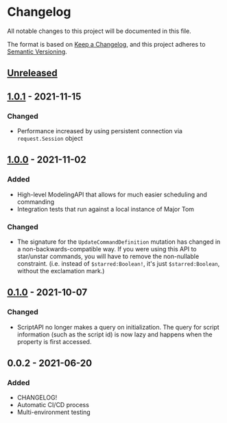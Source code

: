# Changelog
All notable changes to this project will be documented in this file.

The format is based on [Keep a Changelog](https://keepachangelog.com/en/1.0.0/),
and this project adheres to [Semantic Versioning](https://semver.org/spec/v2.0.0.html).

## [Unreleased]

## [1.0.1] - 2021-11-15
### Changed
- Performance increased by using persistent connection via `request.Session` object

## [1.0.0] - 2021-11-02
### Added
- High-level ModelingAPI that allows for much easier scheduling and commanding
- Integration tests that run against a local instance of Major Tom

### Changed
- The signature for the `UpdateCommandDefinition` mutation has changed in a non-backwards-compatible way. If you were using this API to star/unstar commands, you will have to remove the non-nullable constraint. (i.e. instead of `$starred:Boolean!`, it's just `$starred:Boolean`, without the exclamation mark.)

## [0.1.0] - 2021-10-07
### Changed
- ScriptAPI no longer makes a query on initialization. The query for script information (such as the script id) is now lazy and happens when the property is first accessed.

## 0.0.2 - 2021-06-20
### Added
- CHANGELOG!
- Automatic CI/CD process
- Multi-environment testing 


[Unreleased]: https://github.com/kubos/majortom_scripting_package/compare/v1.0.1...HEAD
[1.0.1]: https://github.com/kubos/majortom_scripting_package/releases/tag/v1.0.1
[1.0.0]: https://github.com/kubos/majortom_scripting_package/releases/tag/v1.0.0
[0.1.0]: https://github.com/kubos/majortom_scripting_package/releases/tag/v0.1.0